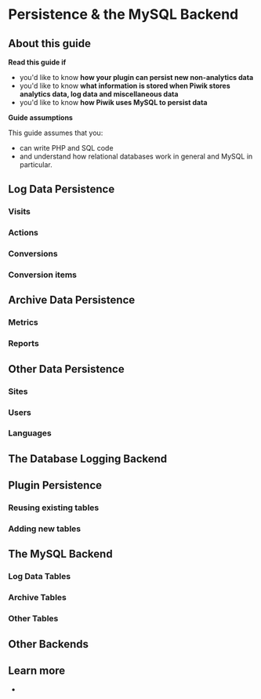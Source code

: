 # Persistence & the MySQL Backend

<!-- Meta (to be deleted)
Purpose:
- describe the mysql backend (schema + how tables are used),
- describe what info is stored when reports + log data are persisted,
- describe how plugins should persist their own data,
- describe future plans for NoSQL

Audience: devs who want to persist non-analytics data in their plugin, devs who want to understand how MySQL is used, devs interested in creating NoSQL backends

Expected Result: 

Notes: 

What's missing? (stuff in my list that was not in when I wrote the 1st draft)
-->

## About this guide

**Read this guide if**

* you'd like to know **how your plugin can persist new non-analytics data**
* you'd like to know **what information is stored when Piwik stores analytics data, log data and miscellaneous data**
* you'd like to know **how Piwik uses MySQL to persist data**

**Guide assumptions**

This guide assumes that you:

* can write PHP and SQL code
* and understand how relational databases work in general and MySQL in particular.

## Log Data Persistence

### Visits

### Actions

### Conversions

### Conversion items

## Archive Data Persistence

### Metrics

### Reports

## Other Data Persistence

### Sites

### Users

### Languages

## The Database Logging Backend

## Plugin Persistence

### Reusing existing tables

### Adding new tables

## The MySQL Backend

### Log Data Tables

### Archive Tables

### Other Tables

## Other Backends

## Learn more

* 
